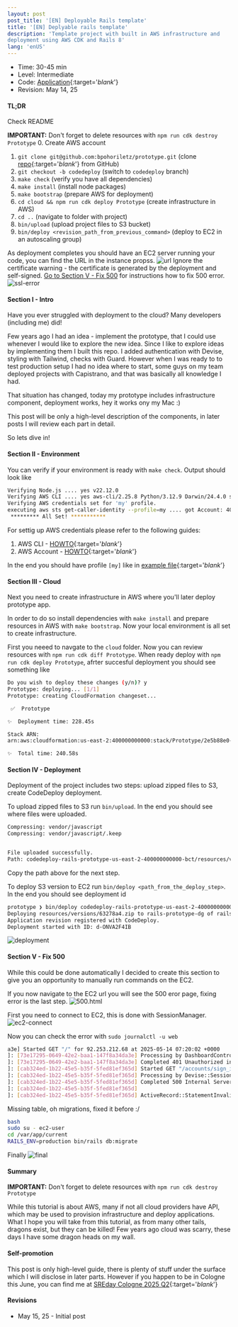 ```yaml
---
layout: post
post_title: '[EN] Deployable Rails template'
title: '[EN] Deplyable rails template'
description: 'Template project with built in AWS infrastructure and
deployment using AWS CDK and Rails 8'
lang: 'enUS'
---
```

* Time: 30-45 min
* Level: Intermediate
* Code: [Application][appl]{:target='_blank_'}
* Revision: May 14, 25

#### **TL;DR**
Check README

**IMPORTANT:** Don't forget to delete resources with `npm run cdk destroy
Prototype`
0. Create AWS account
1. `git clone git@github.com:bpohoriletz/prototype.git` (clone [repo][appl]{:target='_blank_'} from GitHub)
2. `git checkout -b codedeploy` (switch to `codedeploy` branch)
3. `make check` (verify you have all dependencies)
4. `make install` (install node packages)
5. `make bootstrap` (prepare AWS for deployment)
6. `cd cloud && npm run cdk deploy Prototype` (create infrastructure in AWS)
8. `cd ..` (navigate to folder with project)
9. `bin/upload` (upload project files to S3 bucket)
10. `bin/deploy <revision_path_from_previous_command>` (deploy to
    EC2 in an autoscaling group)

As deployment completes you should have an EC2 server running your code,
you can find the URL in the instance propss.
![url](/assets/prototype/ec2-url.png)
Ignore the certificate warning - the certificate is generated by the deployment and self-signed.
[Go to Section V - Fix 500](#section-v---fix-500) for instructions how to fix 500 error.
![ssl-error](/assets/prototype/warning.png)

#### Section I - Intro

Have you ever struggled with deployment to the cloud? Many developers
(including me) did!

Few years ago I had an idea - implement the prototype, that I could use
whenever I would like to explore the new idea. Since I like to
explore ideas by implementing them I built this repo. I added
authentication with Devise, styling with Tailwind, checks with Guard.
However when I was ready to to test production setup I had no idea where to
start, some guys on my team deployed projects with Capistrano, and that
was basically all knowledge I had.

That situation has changed, today my prototype includes infrastructure
component, deployment works, hey it works ony my Mac :)

This post will be only a high-level description of the components, in later
posts I will review each part in detail.

So lets dive in!

#### Section II - Environment
You can verify if your environment is ready with `make check`. Output
should look like
````sh
Verifying Node.js .... yes v22.12.0
Verifying AWS CLI .... yes aws-cli/2.25.8 Python/3.12.9 Darwin/24.4.0 source/arm64
Verifying AWS credentials set for 'my' profile.
executing aws sts get-caller-identity --profile=my .... got Account: 400000000000
 ********* All Set! ***********
````
For settig up AWS credentials please refer to the following guides:
1. AWS CLI - [HOWTO][cli_howto]{:target='_blank_'}
2. AWS Account - [HOWTO][aws_howto]{:target='_blank_'}

In the end you should have profile `[my]` like in [example file][cred_example]{:target='_blank_'}

#### Section III - Cloud
Next you need to create infrastructure in AWS where you'll later deploy prototype app.

In order to do so install dependencies with `make install` and prepare
resources in AWS with `make bootstrap`. Now your local environment is all set to
create infrastructure.

First you neeed to navgate to the `cloud` folder. Now you can review
resources with `npm run cdk diff Prototype`. When ready deploy with `npm
run cdk deploy Prototype`, afrter succesful deployment you should see
something like

````sh
Do you wish to deploy these changes (y/n)? y
Prototype: deploying... [1/1]
Prototype: creating CloudFormation changeset...

 ✅  Prototype

✨  Deployment time: 228.45s

Stack ARN:
arn:aws:cloudformation:us-east-2:400000000000:stack/Prototype/2e5b88e0-3090-11f0-8b5f-0213dd2454d5

✨  Total time: 240.58s
````

#### Section IV - Deployment

Deployment of the project includes two steps: upload zipped files to S3,
create CodeDeploy deployment.

To upload zipped files to S3 run `bin/upload`. In the end you should see
where files were uploaded.
````sh
Compressing: vendor/javascript
Compressing: vendor/javascript/.keep


File uploaded successfully.
Path: codedeploy-rails-prototype-us-east-2-400000000000-bct/resources/versions/63278a4.zip
````
Copy the path above for the next step.

To deploy S3 version to EC2 run `bin/deploy <path_from_the_deploy_step>`. In the end
you should see deployment id
````sh
prototype ❯ bin/deploy codedeploy-rails-prototype-us-east-2-400000000000-bct/resources/versions/63278a4.zip
Deploying resources/versions/63278a4.zip to rails-prototype-dg of rails-prototype-cd-app from codedeploy-rails-prototype-us-east-2-400000000000-bct
Application revision registered with CodeDeploy.
Deployment started with ID: d-ONVA2F4IB
````
![deployment](/assets/prototype/deployment.png)


#### Section V - Fix 500
While this could be done automatically I decided to create this section
to give you an opportunity to manually run commands on the EC2.

If you now navigate to the EC2 url you will see the 500 eror page,
fixing error is the last step.
![500.html](/assets/prototype/500.png)

First you need to connect to EC2, this is done with SessionManager.
![ec2-connect](/assets/prototype/ec2-connect.png)

Now you can check the error with `sudo journalctl -u web`
````sh
a3e] Started GET "/" for 92.253.212.68 at 2025-05-14 07:20:02 +0000
]: [73e17295-0649-42e2-baa1-147f8a34da3e] Processing by DashboardController#index as HTML
]: [73e17295-0649-42e2-baa1-147f8a34da3e] Completed 401 Unauthorized in 36ms (ActiveRecord: 0.0ms (0 queries, 0 cached) | GC: 0.0ms)
]: [cab324ed-1b22-45e5-b35f-5fed81ef365d] Started GET "/accounts/sign_in" for 92.253.212.68 at 2025-05-14 07:20:02 +0000
]: [cab324ed-1b22-45e5-b35f-5fed81ef365d] Processing by Devise::SessionsController#new as HTML
]: [cab324ed-1b22-45e5-b35f-5fed81ef365d] Completed 500 Internal Server Error in 17ms (ActiveRecord: 1.7ms (0 queries, 0 cached) | GC: 0.0>
]: [cab324ed-1b22-45e5-b35f-5fed81ef365d]
]: [cab324ed-1b22-45e5-b35f-5fed81ef365d] ActiveRecord::StatementInvalid (Could not find table 'accounts'):
````
Missing table, oh migrations, fixed it before :/
````sh
bash
sudo su - ec2-user
cd /var/app/current
RAILS_ENV=production bin/rails db:migrate
````
Finally
![final](/assets/prototype/final.png)

#### Summary

**IMPORTANT:** Don't forget to delete resources with `npm run cdk destroy
Prototype`

While this tutorial is about AWS, many if not all cloud providers have
API, which may be used to provision infrastructure and deploy
applications.
What I hope you will take from this tutorial, as from many
other tails, dragons exist, but they can be killed!
Few years ago cloud
was scarry, these days I have some dragon heads on my wall.

#### Self-promotion

This post is only high-level guide, there is plenty of stuff under
the surface which I will disclose in later parts.
However if you happen to be in Cologne this June, you can find me at
[SREday Cologne 2025 Q2][sre]{:target='_blank_'}

#### Revisions
- May 15, 25 - Initial post

[appl]: https://github.com/bpohoriletz/prototype/tree/codedeploy
[cli_howto]: https://cdkworkshop.com/15-prerequisites/100-awscli.html
[aws_howto]: https://cdkworkshop.com/15-prerequisites/200-account.html
[cred_example]: https://github.com/bpohoriletz/prototype/blob/codedeploy/cloud/credentials.example
[cdktf]: https://developer.hashicorp.com/terraform/cdktf
[sre]: https://sreday.com/2025-cologne-q2/
